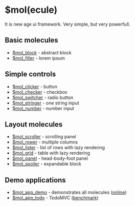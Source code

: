 # $mol(ecule)
It is new age ui framework. Very simple, but very powerfull.

## Basic molecules

 * [$mol_block](block) - abstract block 
 * [$mol_filler](filler) - lorem ipsum

## Simple controls

 * [$mol_clicker](clicker) - button
 * [$mol_checker](checker) - checkbox
 * [$mol_switcher](switcher) - radio button
 * [$mol_stringer](stringer) - one string input
 * [$mol_number](number) - number input

## Layout molecules

 * [$mol_scroller](scroller) - scrolling panel
 * [$mol_rower](rower) - multiple columns 
 * [$mol_lister](lister) - list of rows with lazy rendering 
 * [$mol_grid](grid) - table with lazy rendering 
 * [$mol_panel](panel) - head-body-foot panel
 * [$mol_spoiler](spoiler) - expandable block

## Demo applications

 * [$mol_app_demo](app/demo) - demonstrates all molecules ([online](http://nin-jin.github.io/mol/))
 * [$mol_app_todo](app/todo) - TodoMVC ([benchmark](https://github.com/nin-jin/todomvc/tree/master/benchmark))
